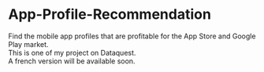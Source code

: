 # App-Profile-Recommendation
Find the mobile app profiles that are profitable for the App Store and Google Play market.  
This is one of my project on Dataquest.  
A french version will be available soon.  
